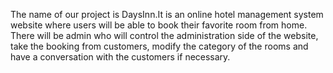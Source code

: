 The name of our project is DaysInn.It  is an online hotel management system website where users will be able to book their favorite room from 
home. There will be admin who will control the administration side of the website, take the booking from 
customers, modify the category of the rooms and have a conversation with the customers if necessary.

